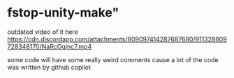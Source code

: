 # fstop-unity-make"

outdated video of it here
https://cdn.discordapp.com/attachments/809097414287687680/911328609728348170/NaRcOqinc7.mp4

some code will have some really weird comments cause a lot of the code was written by github copilot
